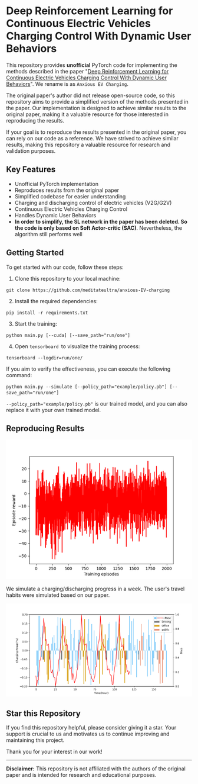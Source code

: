 # Deep Reinforcement Learning for Continuous Electric Vehicles Charging Control With Dynamic User Behaviors

This repository provides **unofficial** PyTorch code for implementing the methods described in the paper "[Deep Reinforcement Learning for Continuous Electric Vehicles Charging Control With Dynamic User Behaviors](https://ieeexplore.ieee.org/abstract/document/9493711)". We rename is as `Anxious EV Charging`.

The original paper's author did not release open-source code, so this repository aims to provide a simplified version of the methods presented in the paper. Our implementation is designed to achieve similar results to the original paper, making it a valuable resource for those interested in reproducing the results.

If your goal is to reproduce the results presented in the original paper, you can rely on our code as a reference. We have strived to achieve similar results, making this repository a valuable resource for research and validation purposes.

## Key Features

- Unofficial PyTorch implementation
- Reproduces results from the original paper
- Simplified codebase for easier understanding
- Charging and discharging control of electric vehicles (V2G/G2V)
- Continuous Electric Vehicles Charging Control
- Handles Dynamic User Behaviors
- **In order to simplify, the SL network in the paper has been deleted. So the code is only based on Soft Actor-critic (SAC)**. Nevertheless, the algorithm still performs well

## Getting Started

To get started with our code, follow these steps: 

1. Clone this repository to your local machine:

```shell
git clone https://github.com/meditateultra/anxious-EV-charging
```

2. Install the required dependencies:

```shell
pip install -r requirements.txt
```

3. Start the training:

```shell
python main.py [--cuda] [--save_path="run/one"]
```

4. Open `tensorboard `to visualize the training process:

```shell
tensorboard --logdir=run/one/ 
```



If you aim to verify the effectiveness, you can execute the following command:

```shell
python main.py --simulate [--policy_path="example/policy.pb"] [--save_path="run/one"]
```

`--policy_path="example/policy.pb"` is our trained model, and you can also replace it with your own trained model.

## Reproducing Results

![training reward](doc/figures/pic4.png)



We simulate a charging/discharging progress in a week. The user's travel habits were simulated based on our paper.

![training reward](doc/figures/pic1.png)

## Star this Repository

If you find this repository helpful, please consider giving it a star. Your support is crucial to us and motivates us to continue improving and maintaining this project.

Thank you for your interest in our work!

------

**Disclaimer:** This repository is not affiliated with the authors of the original paper and is intended for research and educational purposes.
